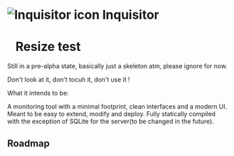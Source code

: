 # ![Inquisitor icon](https://i.imgur.com/3XZNDko.png) Inquisitor
#  <a href="url"><img src="https://i.imgur.com/3XZNDko.png" height="12" width="12"></a> Resize test


Still in a pre-alpha state, basically just a skeleton atm, please ignore for now.

Don't look at it, don't tocuh it, don't use it !

What it intends to be:

A monitoring tool with a minimal footprint, clean interfaces and a modern UI. Meant to be easy to extend, modify and deploy. Fully statically compiled with the exception of SQLite for the server(to be changed in the future).

## Roadmap
